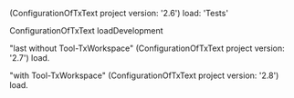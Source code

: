 (ConfigurationOfTxText project version: '2.6') load: 'Tests'

ConfigurationOfTxText loadDevelopment

"last without Tool-TxWorkspace"
(ConfigurationOfTxText project version: '2.7') load.

"with Tool-TxWorkspace"
(ConfigurationOfTxText project version: '2.8') load.